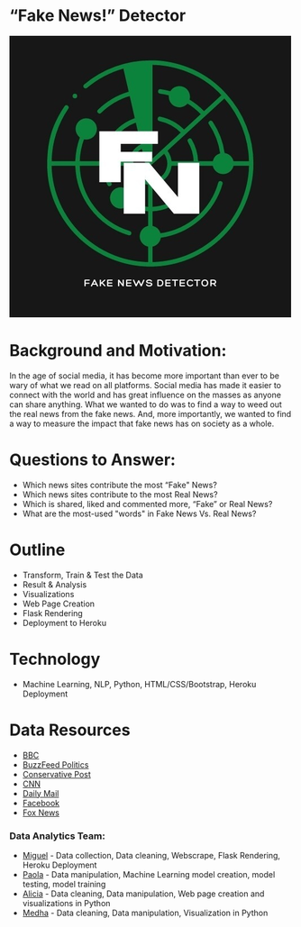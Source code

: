 
# “Fake News!” Detector


![Logo](Image/fake_news_logo.jpg)

# Background and Motivation: 

In the age of social media, it has become more important than ever to be wary of what we read on all platforms. Social media has made it easier to connect with the world and has great influence on the masses as anyone can share anything. What we wanted to do was to find a way to weed out the real news from the fake news. And, more importantly, we wanted to find a way to measure the impact that fake news has on society as a whole.

# Questions to Answer:

  * Which news sites contribute the most “Fake" News?
  * Which news sites contribute to the most Real News?
  * Which is shared, liked and commented more, “Fake” or Real News? 
  * What are the most-used "words" in Fake News Vs. Real News?

# Outline 
 * Transform, Train & Test the Data
 * Result & Analysis 
 * Visualizations 
 * Web Page Creation 
 * Flask Rendering
 * Deployment to Heroku

# Technology
 * Machine Learning, NLP, Python, HTML/CSS/Bootstrap, Heroku Deployment 

# Data Resources

* [BBC](https://www.bbc.com/)
* [BuzzFeed Politics](https://www.buzzfeednews.com/section/politics)
* [Conservative Post]()
* [CNN](https://www.cnn.com/)
* [Daily Mail](https://www.dailymail.co.uk/ushome/index.html)
* [Facebook](https://www.facebook.com/)
* [Fox News](https://www.foxnews.com/)


### Data Analytics Team:
* [Miguel](https://github.com/52Godfrey) - Data collection, Data cleaning, Webscrape, Flask Rendering, Heroku Deployment 
* [Paola](https://github.com/paola1395) - Data manipulation, Machine Learning model creation, model testing, model training
* [Alicia](https://github.com/aliciasply) - Data cleaning, Data manipulation, Web page creation and visualizations in Python 
* [Medha](https://github.com/medha795) - Data cleaning, Data manipulation, Visualization in Python 


